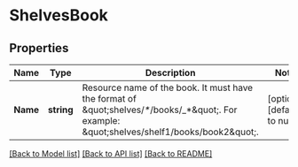 # ShelvesBook

## Properties
Name | Type | Description | Notes
------------ | ------------- | ------------- | -------------
**Name** | **string** | Resource name of the book. It must have the format of \&quot;shelves/_*_/books/_*\&quot;. For example: \&quot;shelves/shelf1/books/book2\&quot;. | [optional] [default to null]

[[Back to Model list]](../README.md#documentation-for-models) [[Back to API list]](../README.md#documentation-for-api-endpoints) [[Back to README]](../README.md)


